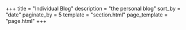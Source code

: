 +++
title = "Individual Blog"
description = "the personal blog"
sort_by = "date"
paginate_by = 5
template = "section.html"
page_template = "page.html"
+++
